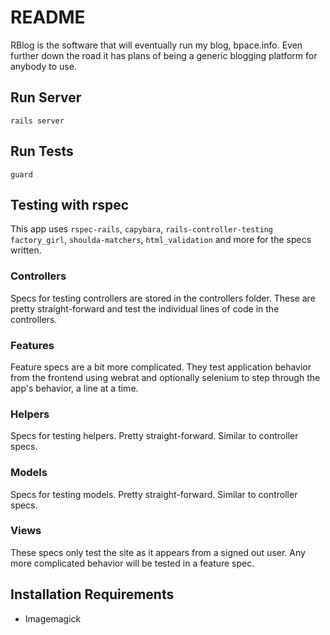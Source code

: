 # README

RBlog is the software that will eventually run my blog, bpace.info.
Even further down the road it has plans of being a generic blogging
platform for anybody to use.

## Run Server

    rails server

## Run Tests

    guard

## Testing with rspec

This app uses `rspec-rails`, `capybara`, `rails-controller-testing`
`factory_girl`, `shoulda-matchers`, `html_validation` and more for the
specs written.

### Controllers

Specs for testing controllers are stored in the controllers folder.
These are pretty straight-forward and test the individual lines of code
in the controllers.

### Features

Feature specs are a bit more complicated. They test application behavior
from the frontend using webrat and optionally selenium to step through the
app's behavior, a line at a time.

### Helpers

Specs for testing helpers. Pretty straight-forward. Similar to controller specs.

### Models

Specs for testing models. Pretty straight-forward. Similar to controller specs.

### Views

These specs only test the site as it appears from a signed out user. Any more
complicated behavior will be tested in a feature spec.

## Installation Requirements

* Imagemagick
